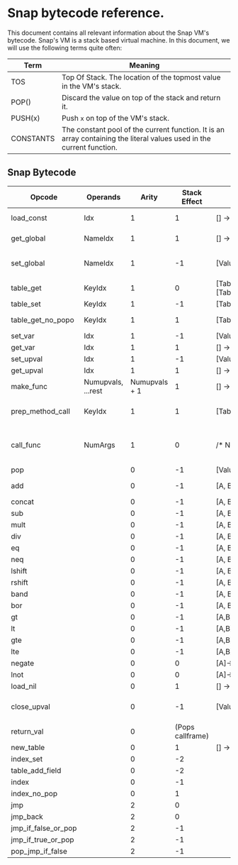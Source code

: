 # Snap bytecode reference.

This document contains all relevant information about the Snap VM's bytecode.
Snap's VM is a stack based virtual machine. In this document, we will use the following terms
quite often:


| Term      | Meaning                                                                                                               |
| --------- | --------------------------------------------------------------------------------------------------------------------- |
| TOS       | Top Of Stack. The location of the topmost value in the VM's stack.                                                    |
| POP()     | Discard the value on top of the stack and  return it.                                                                 |
| PUSH(x)   | Push `x` on top of the VM's stack.                                                                                    |
| CONSTANTS | The constant pool of the current function. It is an array containing the literal values used in the current function. |


## Snap Bytecode

| Opcode              | Operands           | Arity         | Stack Effect     | Stack state                               | Description                                                                                                                         |
|---------------------|--------------------|---------------|------------------|-------------------------------------------|-------------------------------------------------------------------------------------------------------------------------------------|
| load_const          | Idx                | 1             | 1                | [] -> [CONSTANTS[Idx]]                    | Loads a value from the pool onto the stack.                                                                                         |
| get_global          | NameIdx            | 1             | 1                | [] -> [Globals[CONSTANTS[Idx]]            | Pushes the global with name CONSTANTS[Idx] onto the stack                                                                           |
| set_global          | NameIdx            | 1             | -1               | [Value] -> []                             | Pops a value off the stack and sets the global with name Constants[NameIdx] to it's value                                           |
| table_get           | KeyIdx             | 1             | 0                | [Table] -> [Table.get(CONSTANTS[KeyIdx])] |                                                                                                                                     |
| table_set           | KeyIdx             | 1             | -1               | [Table, Value] ->[Value]                  |                                                                                                                                     |
| table_get_no_popo   | KeyIdx             | 1             | 1                | [Table] -> [Table, Value]                 | Key = CONSTANTS[KeyIdx]; push(Table.get(key))                                                                                       |
| set_var             | Idx                | 1             | -1               | [Value] -> []                             | STACK[BASE + Idx] = POP()                                                                                                           |
| get_var             | Idx                | 1             | 1                | [] -> [STACK[BASE + Idx]]                 |                                                                                                                                     |
| set_upval           | Idx                | 1             | -1               | [Value] -> []                             | UPVALUES[Idx] = POP()                                                                                                               |
| get_upval           | Idx                | 1             | 1                | [] -> [UPVALUES[Idx]]                     |                                                                                                                                     |
| make_func           | Numupvals, ...rest | Numupvals + 1 | 1                | [] -> [Function]                          |                                                                                                                                     |
| prep_method_call    | KeyIdx             | 1             | 1                | [Table] -> [Table.get(Idx), Table]        | table = TOS; TOS = Table.get(CONSTANTS[KeyIdx]); PUSH(Table);                                                                       |
| call_func           | NumArgs            | 1             | 0                | /* New CallFrame */                       | Calls the function object present at a stack depth of NumArgs + 1, every value above that is treated as an argument to the function |
| pop                 |                    | 0             | -1               | [Value] -> []                             | POP();                                                                                                                              |
| add                 |                    | 0             | -1               | [A, B] -> [A + B]                         | A = POP(); B = POP(); PUSH(A + B);                                                                                                  |
| concat              |                    | 0             | -1               | [A, B] -> [A..B]                          |                                                                                                                                     |
| sub                 |                    | 0             | -1               | [A, B] -> [A+B]                           |                                                                                                                                     |
| mult                |                    | 0             | -1               | [A, B] -> [A * B]                         |                                                                                                                                     |
| div                 |                    | 0             | -1               | [A, B] -> [A / B]                         |                                                                                                                                     |
| eq                  |                    | 0             | -1               | [A, B] -> [A==B]                          |                                                                                                                                     |
| neq                 |                    | 0             | -1               | [A, B] -> [A != B]                        |                                                                                                                                     |
| lshift              |                    | 0             | -1               | [A, B] -> [A << B]                        |                                                                                                                                     |
| rshift              |                    | 0             | -1               | [A, B] -> [A >> B]                        |                                                                                                                                     |
| band                |                    | 0             | -1               | [A, B] -> [A&B]                           |                                                                                                                                     |
| bor                 |                    | 0             | -1               | [A, B] -> [A\|B]                          |                                                                                                                                     |
| gt                  |                    | 0             | -1               | [A,B] ->[A>B]                             |                                                                                                                                     |
| lt                  |                    | 0             | -1               | [A,B]->[A<B]                              |                                                                                                                                     |
| gte                 |                    | 0             | -1               | [A,B]->[A>=B]                             |                                                                                                                                     |
| lte                 |                    | 0             | -1               | [A,B]->[A<=B]                             |                                                                                                                                     |
| negate              |                    | 0             | 0                | [A]->[-A]                                 |                                                                                                                                     |
| lnot                |                    | 0             | 0                | [A]->[!A]                                 |                                                                                                                                     |
| load_nil            |                    | 0             | 1                | [] -> [nil]                               |                                                                                                                                     |
| close_upval         |                    | 0             | -1               | [Value]->[]                               | Closes the most recently captured upvalue by moving it to the heap                                                                  |
| return_val          |                    | 0             | (Pops callframe) |                                           |                                                                                                                                     |
| new_table           |                    | 0             | 1                | [] -> [Table]                             |                                                                                                                                     |
| index_set           |                    | 0             | -2               |                                           |                                                                                                                                     |
| table_add_field     |                    | 0             | -2               |                                           |                                                                                                                                     |
| index               |                    | 0             | -1               |                                           |                                                                                                                                     |
| index_no_pop        |                    | 0             | 1                |                                           |                                                                                                                                     |
| jmp                 |                    | 2             | 0                |                                           |                                                                                                                                     |
| jmp_back            |                    | 2             | 0                |                                           |                                                                                                                                     |
| jmp_if_false_or_pop |                    | 2             | -1               |                                           |                                                                                                                                     |
| jmp_if_true_or_pop  |                    | 2             | -1               |                                           |                                                                                                                                     |
| pop_jmp_if_false    |                    | 2             | -1               |                                           |            

